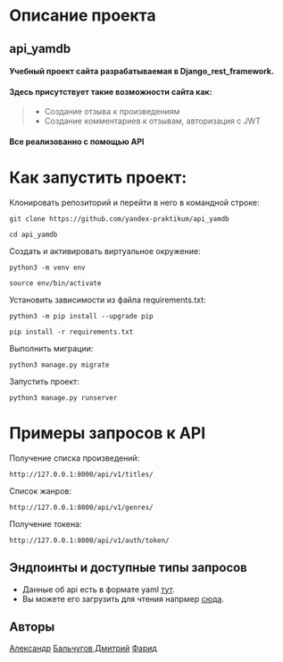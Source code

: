 # Описание проекта
## api_yamdb
#### Учебный проект сайта разрабатываемая в Django_rest_framework.
#### Здесь присутствует такие возможности сайта как: 
> - Создание отзыва к произведениям
> - Создание комментариев к отзывам, авторизация с JWT
#### Все реализованно с помощью API

# Как запустить проект:

Клонировать репозиторий и перейти в него в командной строке:

```
git clone https://github.com/yandex-praktikum/api_yamdb
```

```
cd api_yamdb
```

Cоздать и активировать виртуальное окружение:

```
python3 -m venv env
```

```
source env/bin/activate
```

Установить зависимости из файла requirements.txt:

```
python3 -m pip install --upgrade pip
```

```
pip install -r requirements.txt
```

Выполнить миграции:

```
python3 manage.py migrate
```

Запустить проект:

```
python3 manage.py runserver
```

# Примеры запросов к API

Получение списка произведений:
```
http://127.0.0.1:8000/api/v1/titles/
```
Список жанров:
```
http://127.0.0.1:8000/api/v1/genres/
```
Получение токена:
```
http://127.0.0.1:8000/api/v1/auth/token/
```

## Эндпоинты и доступные типы запросов
- Данные об api есть в формате yaml [тут](https://github.com/Rayder7/api_yamdb/blob/master/api_yamdb/static/redoc.yaml).
- Вы можете его загрузить для чтения напрмер [сюда](https://editor.swagger.io/).


## Авторы
[Александр](https://github.com/Rayder7 "Github page")
[Бальчугов Дмитрий](https://github.com/Lickan00 "Github page")
[Фарид](https://github.com/freddy7753 "Github page")



